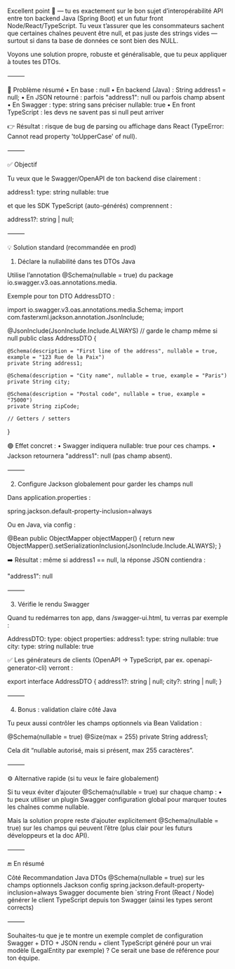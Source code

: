 Excellent point 👏 — tu es exactement sur le bon sujet d’interopérabilité API entre ton backend Java (Spring Boot) et un futur front Node/React/TypeScript.
Tu veux t’assurer que les consommateurs sachent que certaines chaînes peuvent être null, et pas juste des strings vides — surtout si dans ta base de données ce sont bien des NULL.

Voyons une solution propre, robuste et généralisable, que tu peux appliquer à toutes tes DTOs.

⸻

🧩 Problème résumé
	•	En base : null
	•	En backend (Java) : String address1 = null;
	•	En JSON retourné : parfois "address1": null ou parfois champ absent
	•	En Swagger : type: string sans préciser nullable: true
	•	En front TypeScript : les devs ne savent pas si null peut arriver

👉 Résultat : risque de bug de parsing ou affichage dans React (TypeError: Cannot read property 'toUpperCase' of null).

⸻

✅ Objectif

Tu veux que le Swagger/OpenAPI de ton backend dise clairement :

address1:
  type: string
  nullable: true

et que les SDK TypeScript (auto-générés) comprennent :

address1?: string | null;


⸻

💡 Solution standard (recommandée en prod)

1. Déclare la nullabilité dans tes DTOs Java

Utilise l’annotation @Schema(nullable = true) du package io.swagger.v3.oas.annotations.media.

Exemple pour ton DTO AddressDTO :

import io.swagger.v3.oas.annotations.media.Schema;
import com.fasterxml.jackson.annotation.JsonInclude;

@JsonInclude(JsonInclude.Include.ALWAYS) // garde le champ même si null
public class AddressDTO {

    @Schema(description = "First line of the address", nullable = true, example = "123 Rue de la Paix")
    private String address1;

    @Schema(description = "City name", nullable = true, example = "Paris")
    private String city;

    @Schema(description = "Postal code", nullable = true, example = "75000")
    private String zipCode;

    // Getters / setters
}

🟢 Effet concret :
	•	Swagger indiquera nullable: true pour ces champs.
	•	Jackson retournera "address1": null (pas champ absent).

⸻

2. Configure Jackson globalement pour garder les champs null

Dans application.properties :

spring.jackson.default-property-inclusion=always

Ou en Java, via config :

@Bean
public ObjectMapper objectMapper() {
    return new ObjectMapper().setSerializationInclusion(JsonInclude.Include.ALWAYS);
}

➡️ Résultat : même si address1 == null, la réponse JSON contiendra :

"address1": null


⸻

3. Vérifie le rendu Swagger

Quand tu redémarres ton app, dans /swagger-ui.html, tu verras par exemple :

AddressDTO:
  type: object
  properties:
    address1:
      type: string
      nullable: true
    city:
      type: string
      nullable: true

✅ Les générateurs de clients (OpenAPI → TypeScript, par ex. openapi-generator-cli) verront :

export interface AddressDTO {
  address1?: string | null;
  city?: string | null;
}


⸻

4. Bonus : validation claire côté Java

Tu peux aussi contrôler les champs optionnels via Bean Validation :

@Schema(nullable = true)
@Size(max = 255)
private String address1;

Cela dit “nullable autorisé, mais si présent, max 255 caractères”.

⸻

⚙️ Alternative rapide (si tu veux le faire globalement)

Si tu veux éviter d’ajouter @Schema(nullable = true) sur chaque champ :
	•	tu peux utiliser un plugin Swagger configuration global pour marquer toutes les chaînes comme nullable.

Mais la solution propre reste d’ajouter explicitement @Schema(nullable = true) sur les champs qui peuvent l’être (plus clair pour les futurs développeurs et la doc API).

⸻

🔚 En résumé

Côté	Recommandation
Java DTOs	@Schema(nullable = true) sur les champs optionnels
Jackson config	spring.jackson.default-property-inclusion=always
Swagger	documente bien `string
Front (React / Node)	générer le client TypeScript depuis ton Swagger (ainsi les types seront corrects)


⸻

Souhaites-tu que je te montre un exemple complet de configuration Swagger + DTO + JSON rendu + client TypeScript généré pour un vrai modèle (LegalEntity par exemple) ?
Ce serait une base de référence pour ton équipe.